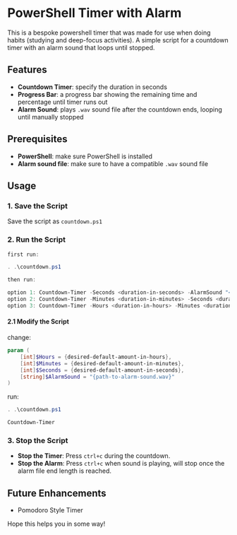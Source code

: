# PowerShell Timer with Alarm

This is a bespoke powershell timer that was made for use when doing habits (studying and deep-focus activities). A simple script for a countdown timer with an alarm sound that loops until stopped.

## Features

- **Countdown Timer**: specify the duration in seconds
- **Progress Bar**: a progress bar showing the remaining time and percentage until timer runs out
- **Alarm Sound**: plays `.wav` sound file after the countdown ends, looping until manually stopped

## Prerequisites

- **PowerShell**: make sure PowerShell is installed
- **Alarm sound file**: make sure to have a compatible `.wav` sound file

## Usage

### 1. Save the Script
Save the script as `countdown.ps1`

### 2. Run the Script

```powershell
first run:

. .\countdown.ps1

then run:

option 1: Countdown-Timer -Seconds <duration-in-seconds> -AlarmSound "<path-to-alarm-sound.wav>"
option 2: Countdown-Timer -Minutes <duration-in-minutes> -Seconds <duration-in-seconds> -AlarmSound "<path-to-alarm-sound.wav>"
option 3: Countdown-Timer -Hours <duration-in-hours> -Minutes <duration-in-minutes> -Seconds <duration-in-seconds> -AlarmSound "<path-to-alarm-sound.wav"
```

#### 2.1 Modify the Script

change:
```powershell
param (
    [int]$Hours = {desired-default-amount-in-hours},
    [int]$Minutes = {desired-default-amount-in-minutes},
    [int]$Seconds = {desired-default-amount-in-seconds},
    [string]$AlarmSound = "{path-to-alarm-sound.wav}"
)
```
run:
```powershell
. .\countdown.ps1

Countdown-Timer
```

### 3. Stop the Script
- **Stop the Timer**: Press `ctrl+c` during the countdown.
- **Stop the Alarm**: Press `ctrl+c` when sound is playing, will stop once the alarm file end length is reached.

## Future Enhancements
- Pomodoro Style Timer

Hope this helps you in some way!
